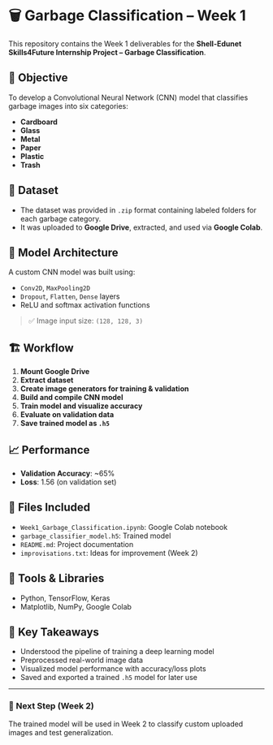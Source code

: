 # 🗑️ Garbage Classification – Week 1

This repository contains the Week 1 deliverables for the **Shell-Edunet Skills4Future Internship Project – Garbage Classification**.

## 📌 Objective

To develop a Convolutional Neural Network (CNN) model that classifies garbage images into six categories:
- **Cardboard**
- **Glass**
- **Metal**
- **Paper**
- **Plastic**
- **Trash**

## 📂 Dataset

- The dataset was provided in `.zip` format containing labeled folders for each garbage category.
- It was uploaded to **Google Drive**, extracted, and used via **Google Colab**.

## 🧠 Model Architecture

A custom CNN model was built using:
- `Conv2D`, `MaxPooling2D`
- `Dropout`, `Flatten`, `Dense` layers
- ReLU and softmax activation functions

> ✅ Image input size: `(128, 128, 3)`

## 🏗️ Workflow

1. **Mount Google Drive**
2. **Extract dataset**
3. **Create image generators for training & validation**
4. **Build and compile CNN model**
5. **Train model and visualize accuracy**
6. **Evaluate on validation data**
7. **Save trained model as `.h5`**

## 📈 Performance

- **Validation Accuracy**: ~65%
- **Loss**: 1.56 (on validation set)

## 💾 Files Included

- `Week1_Garbage_Classification.ipynb`: Google Colab notebook
- `garbage_classifier_model.h5`: Trained model
- `README.md`: Project documentation
- `improvisations.txt`: Ideas for improvement (Week 2)

## 📌 Tools & Libraries

- Python, TensorFlow, Keras
- Matplotlib, NumPy, Google Colab

## 📌 Key Takeaways

- Understood the pipeline of training a deep learning model
- Preprocessed real-world image data
- Visualized model performance with accuracy/loss plots
- Saved and exported a trained `.h5` model for later use

---

### 🚀 Next Step (Week 2)
The trained model will be used in Week 2 to classify custom uploaded images and test generalization.

